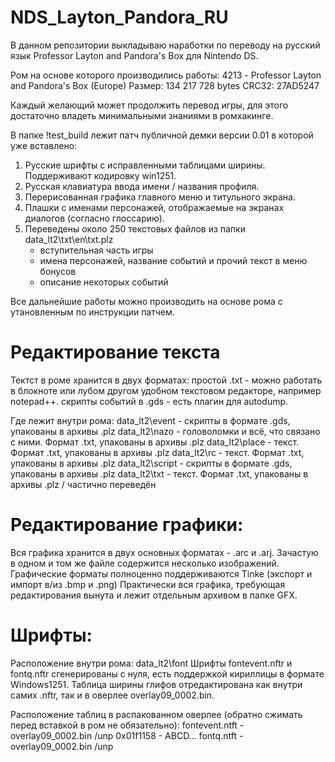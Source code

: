 # NDS_Layton_Pandora_RU
В данном репозитории выкладываю наработки по переводу на русский язык Professor Layton and Pandora's Box для Nintendo DS.

Ром на основе которого производились работы:
4213 - Professor Layton and Pandora's Box (Europe)
Размер: 134 217 728 bytes
 CRC32: 27AD5247

Каждый желающий может продолжить перевод игры, для этого достаточно владеть минимальными знаниями в ромхакинге.

В папке !test_build лежит патч публичной демки версии 0.01 в которой уже вставлено:
1. Русские шрифты с исправленными таблицами ширины. Поддерживают кодировку win1251.
2. Русская клавиатура ввода имени / названия профиля.
3. Перерисованная графика главного меню и титульного экрана.
4. Плашки с именами персонажей, отображаемые на экранах диалогов (согласно глоссарию).
5. Переведены около 250 текстовых файлов из папки data_lt2\txt\en\txt.plz
	- вступительная часть игры
	- имена персонажей, название событий и прочий текст в меню бонусов
	- описание некоторых событий

Все дальнейшие работы можно производить на основе рома с утановленным по инструкции патчем.

Редактирование текста
===========================================
Тектст в роме хранится в двух форматах:
простой .txt - можно работать в блокноте или лубом другом удобном текстовом редакторе, например notepad++.
скрипты событий в .gds - есть плагин для autodump.

Где лежит внутри рома:
data_lt2\event	- скрипты в формате .gds, упакованы в архивы .plz
data_lt2\nazo	- головоломки и всё, что связано с ними. Формат .txt, упакованы в архивы .plz
data_lt2\place	- текст. Формат .txt, упакованы в архивы .plz
data_lt2\rc	- текст. Формат .txt, упакованы в архивы .plz
data_lt2\script	- скрипты в формате .gds, упакованы в архивы .plz
data_lt2\txt	- текст. Формат .txt, упакованы в архивы .plz / частично переведён


Редактирование графики:
===========================================
Вся графика хранится в двух основных форматах - .arc и .arj. Зачастую в одном и том же файле содержится несколько изображений.
Графические форматы полноценно поддерживаются Tinke (экспорт и импорт в/из .bmp и .png)
Практически вся графика, требующая редактирования вынута и лежит отдельным архивом в папке GFX.

Шрифты:
===========================================
Расположение внутри рома:
data_lt2\font
Шрифты fontevent.nftr и fontq.nftr сгенерированы с нуля, есть поддержкой кириллицы в формате Windows1251.
Таблица ширины глифов отредактирована как внутри самих .nftr, так и в оверлее overlay09_0002.bin.

Расположение таблиц в распакованном оверлее (обратно сжимать перед вставкой в ром не обязательно):
fontevent.ntft	- overlay09_0002.bin /unp 0x01f1158 - ABCD...
fontq.ntft	- overlay09_0002.bin /unp 
